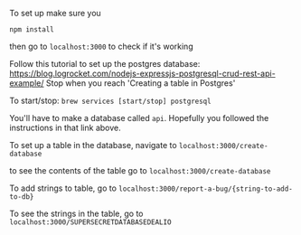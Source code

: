 To set up make sure you

`npm install`

then go to `localhost:3000` to check if it's working

Follow this tutorial to set up the postgres database: https://blog.logrocket.com/nodejs-expressjs-postgresql-crud-rest-api-example/
Stop when you reach 'Creating a table in Postgres'

To start/stop: `brew services [start/stop] postgresql`

You'll have to make a database called `api`. Hopefully you followed the instructions in that link above. 

To set up a table in the database, navigate to `localhost:3000/create-database`

to see the contents of the table go to `localhost:3000/create-database`

To add strings to table, go to `localhost:3000/report-a-bug/{string-to-add-to-db}`

To see the strings in the table, go to `localhost:3000/SUPERSECRETDATABASEDEALIO`